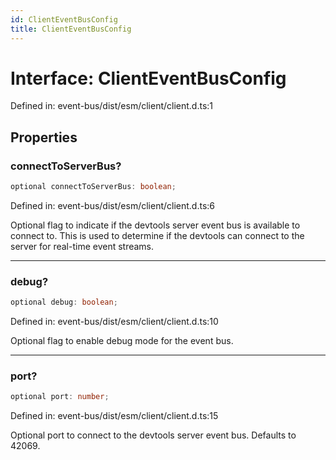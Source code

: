 ```yaml
---
id: ClientEventBusConfig
title: ClientEventBusConfig
---
```


<!-- DO NOT EDIT: this page is autogenerated from the type comments -->

# Interface: ClientEventBusConfig

Defined in: event-bus/dist/esm/client/client.d.ts:1

## Properties

### connectToServerBus?

```ts
optional connectToServerBus: boolean;
```

Defined in: event-bus/dist/esm/client/client.d.ts:6

Optional flag to indicate if the devtools server event bus is available to connect to.
This is used to determine if the devtools can connect to the server for real-time event streams.

***

### debug?

```ts
optional debug: boolean;
```

Defined in: event-bus/dist/esm/client/client.d.ts:10

Optional flag to enable debug mode for the event bus.

***

### port?

```ts
optional port: number;
```

Defined in: event-bus/dist/esm/client/client.d.ts:15

Optional port to connect to the devtools server event bus.
Defaults to 42069.
